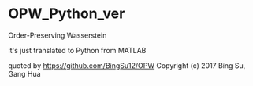 # OPW_Python_ver

Order-Preserving Wasserstein


it's just translated to Python from MATLAB

quoted by  https://github.com/BingSu12/OPW
Copyright (c) 2017 Bing Su, Gang Hua
